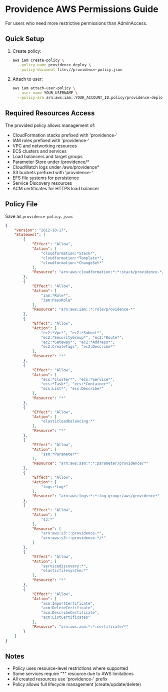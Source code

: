 # Providence AWS Permissions Guide

For users who need more restrictive permissions than AdminAccess.

## Quick Setup

1. Create policy:
   ```bash
   aws iam create-policy \
     --policy-name providence-deploy \
     --policy-document file://providence-policy.json
   ```

2. Attach to user:
   ```bash
   aws iam attach-user-policy \
     --user-name YOUR_USERNAME \
     --policy-arn arn:aws:iam::YOUR_ACCOUNT_ID:policy/providence-deploy
   ```

## Required Resources Access

The provided policy allows management of:
- CloudFormation stacks prefixed with 'providence-'
- IAM roles prefixed with 'providence-'
- VPC and networking resources
- ECS clusters and services
- Load balancers and target groups
- Parameter Store under /providence/*
- CloudWatch logs under /aws/providence*
- S3 buckets prefixed with 'providence-'
- EFS file systems for persistence
- Service Discovery resources
- ACM certificates for HTTPS load balancer

## Policy File
Save as `providence-policy.json`:

```json
{
    "Version": "2012-10-17",
    "Statement": [
        {
            "Effect": "Allow",
            "Action": [
                "cloudformation:*Stack*",
                "cloudformation:*Template*",
                "cloudformation:*ChangeSet*"
            ],
            "Resource": "arn:aws:cloudformation:*:*:stack/providence-*/*"
        },
        {
            "Effect": "Allow",
            "Action": [
                "iam:*Role*",
                "iam:PassRole"
            ],
            "Resource": "arn:aws:iam::*:role/providence-*"
        },
        {
            "Effect": "Allow",
            "Action": [
                "ec2:*Vpc*", "ec2:*Subnet*",
                "ec2:*SecurityGroup*", "ec2:*Route*",
                "ec2:*Gateway*", "ec2:*Address*",
                "ec2:CreateTags", "ec2:Describe*"
            ],
            "Resource": "*"
        },
        {
            "Effect": "Allow",
            "Action": [
                "ecs:*Cluster*", "ecs:*Service*",
                "ecs:*Task*", "ecs:*Container*",
                "ecs:List*", "ecs:Describe*"
            ],
            "Resource": "*"
        },
        {
            "Effect": "Allow",
            "Action": [
                "elasticloadbalancing:*"
            ],
            "Resource": "*"
        },
        {
            "Effect": "Allow",
            "Action": [
                "ssm:*Parameter*"
            ],
            "Resource": "arn:aws:ssm:*:*:parameter/providence/*"
        },
        {
            "Effect": "Allow",
            "Action": [
                "logs:*Log*"
            ],
            "Resource": "arn:aws:logs:*:*:log-group:/aws/providence*"
        },
        {
            "Effect": "Allow",
            "Action": [
                "s3:*"
            ],
            "Resource": [
                "arn:aws:s3:::providence-*",
                "arn:aws:s3:::providence-*/*"
            ]
        },
        {
            "Effect": "Allow",
            "Action": [
                "servicediscovery:*",
                "elasticfilesystem:*"
            ],
            "Resource": "*"
        },
        {
            "Effect": "Allow",
            "Action": [
                "acm:ImportCertificate",
                "acm:DeleteCertificate",
                "acm:DescribeCertificate",
                "acm:ListCertificates"
            ],
            "Resource": "arn:aws:acm:*:*:certificate/*"
        }
    ]
}
```

## Notes

- Policy uses resource-level restrictions where supported
- Some services require "*" resource due to AWS limitations
- All created resources use 'providence-' prefix
- Policy allows full lifecycle management (create/update/delete)